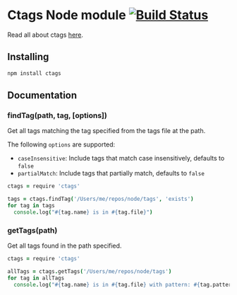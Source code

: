 # Ctags Node module [![Build Status](https://travis-ci.org/atom/node-ctags.png)](https://travis-ci.org/atom/node-ctags)

Read all about ctags [here](http://ctags.sourceforge.net/).

## Installing

```sh
npm install ctags
```

## Documentation

### findTag(path, tag, [options])

Get all tags matching the tag specified from the tags file at the path.

The following `options` are supported:
  * `caseInsensitive`: Include tags that match case insensitively,
    defaults to `false`
  * `partialMatch`: Include tags that partially match, defaults to `false`

```coffeescript
ctags = require 'ctags'

tags = ctags.findTag('/Users/me/repos/node/tags', 'exists')
for tag in tags
  console.log("#{tag.name} is in #{tag.file}")
```

### getTags(path)

Get all tags found in the path specified.

```coffeescript
ctags = require 'ctags'

allTags = ctags.getTags('/Users/me/repos/node/tags')
for tag in allTags
  console.log("#{tag.name} is in #{tag.file} with pattern: #{tag.pattern}")
```
